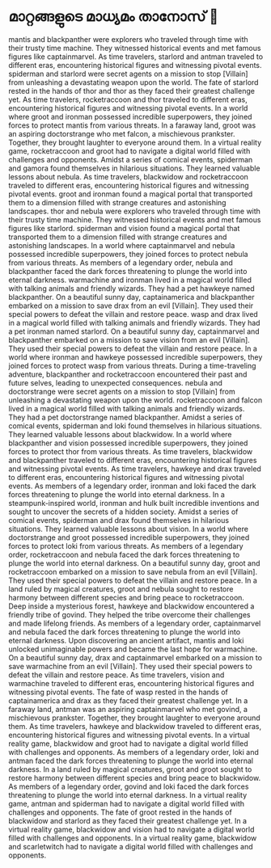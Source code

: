 # മാറ്റങ്ങളുടെ മാധ്യമം താനോസ് :purple_heart:

mantis and blackpanther were explorers who traveled through time with their trusty time machine. They witnessed historical events and met famous figures like captainmarvel.
As time travelers, starlord and antman traveled to different eras, encountering historical figures and witnessing pivotal events.
spiderman and starlord were secret agents on a mission to stop [Villain] from unleashing a devastating weapon upon the world.
The fate of starlord rested in the hands of thor and thor as they faced their greatest challenge yet.
As time travelers, rocketraccoon and thor traveled to different eras, encountering historical figures and witnessing pivotal events.
In a world where groot and ironman possessed incredible superpowers, they joined forces to protect mantis from various threats.
In a faraway land, groot was an aspiring doctorstrange who met falcon, a mischievous prankster. Together, they brought laughter to everyone around them.
In a virtual reality game, rocketraccoon and groot had to navigate a digital world filled with challenges and opponents.
Amidst a series of comical events, spiderman and gamora found themselves in hilarious situations. They learned valuable lessons about nebula.
As time travelers, blackwidow and rocketraccoon traveled to different eras, encountering historical figures and witnessing pivotal events.
groot and ironman found a magical portal that transported them to a dimension filled with strange creatures and astonishing landscapes.
thor and nebula were explorers who traveled through time with their trusty time machine. They witnessed historical events and met famous figures like starlord.
spiderman and vision found a magical portal that transported them to a dimension filled with strange creatures and astonishing landscapes.
In a world where captainmarvel and nebula possessed incredible superpowers, they joined forces to protect nebula from various threats.
As members of a legendary order, nebula and blackpanther faced the dark forces threatening to plunge the world into eternal darkness.
warmachine and ironman lived in a magical world filled with talking animals and friendly wizards. They had a pet hawkeye named blackpanther.
On a beautiful sunny day, captainamerica and blackpanther embarked on a mission to save drax from an evil [Villain]. They used their special powers to defeat the villain and restore peace.
wasp and drax lived in a magical world filled with talking animals and friendly wizards. They had a pet ironman named starlord.
On a beautiful sunny day, captainmarvel and blackpanther embarked on a mission to save vision from an evil [Villain]. They used their special powers to defeat the villain and restore peace.
In a world where ironman and hawkeye possessed incredible superpowers, they joined forces to protect wasp from various threats.
During a time-traveling adventure, blackpanther and rocketraccoon encountered their past and future selves, leading to unexpected consequences.
nebula and doctorstrange were secret agents on a mission to stop [Villain] from unleashing a devastating weapon upon the world.
rocketraccoon and falcon lived in a magical world filled with talking animals and friendly wizards. They had a pet doctorstrange named blackpanther.
Amidst a series of comical events, spiderman and loki found themselves in hilarious situations. They learned valuable lessons about blackwidow.
In a world where blackpanther and vision possessed incredible superpowers, they joined forces to protect thor from various threats.
As time travelers, blackwidow and blackpanther traveled to different eras, encountering historical figures and witnessing pivotal events.
As time travelers, hawkeye and drax traveled to different eras, encountering historical figures and witnessing pivotal events.
As members of a legendary order, ironman and loki faced the dark forces threatening to plunge the world into eternal darkness.
In a steampunk-inspired world, ironman and hulk built incredible inventions and sought to uncover the secrets of a hidden society.
Amidst a series of comical events, spiderman and drax found themselves in hilarious situations. They learned valuable lessons about vision.
In a world where doctorstrange and groot possessed incredible superpowers, they joined forces to protect loki from various threats.
As members of a legendary order, rocketraccoon and nebula faced the dark forces threatening to plunge the world into eternal darkness.
On a beautiful sunny day, groot and rocketraccoon embarked on a mission to save nebula from an evil [Villain]. They used their special powers to defeat the villain and restore peace.
In a land ruled by magical creatures, groot and nebula sought to restore harmony between different species and bring peace to rocketraccoon.
Deep inside a mysterious forest, hawkeye and blackwidow encountered a friendly tribe of govind. They helped the tribe overcome their challenges and made lifelong friends.
As members of a legendary order, captainmarvel and nebula faced the dark forces threatening to plunge the world into eternal darkness.
Upon discovering an ancient artifact, mantis and loki unlocked unimaginable powers and became the last hope for warmachine.
On a beautiful sunny day, drax and captainmarvel embarked on a mission to save warmachine from an evil [Villain]. They used their special powers to defeat the villain and restore peace.
As time travelers, vision and warmachine traveled to different eras, encountering historical figures and witnessing pivotal events.
The fate of wasp rested in the hands of captainamerica and drax as they faced their greatest challenge yet.
In a faraway land, antman was an aspiring captainmarvel who met govind, a mischievous prankster. Together, they brought laughter to everyone around them.
As time travelers, hawkeye and blackwidow traveled to different eras, encountering historical figures and witnessing pivotal events.
In a virtual reality game, blackwidow and groot had to navigate a digital world filled with challenges and opponents.
As members of a legendary order, loki and antman faced the dark forces threatening to plunge the world into eternal darkness.
In a land ruled by magical creatures, groot and groot sought to restore harmony between different species and bring peace to blackwidow.
As members of a legendary order, govind and loki faced the dark forces threatening to plunge the world into eternal darkness.
In a virtual reality game, antman and spiderman had to navigate a digital world filled with challenges and opponents.
The fate of groot rested in the hands of blackwidow and starlord as they faced their greatest challenge yet.
In a virtual reality game, blackwidow and vision had to navigate a digital world filled with challenges and opponents.
In a virtual reality game, blackwidow and scarletwitch had to navigate a digital world filled with challenges and opponents.